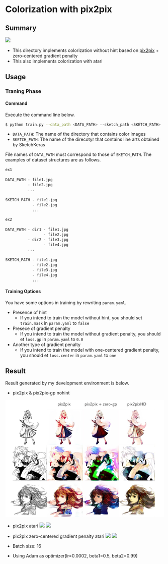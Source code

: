 # Colorization with pix2pix
## Summary

![](https://github.com/SerialLain3170/Line-to-Color/blob/master/nohint_pix2pix/data/network.png)

- This directory implements colorization without hint based on [pix2pix](https://arxiv.org/pdf/1611.07004.pdf) + zero-centered gradient penalty
- This also implements colorization with atari

## Usage

### Traning Phase
#### Command
Execute the command line below.

```bash
$ python train.py --data_path <DATA_PATH> --sketch_path <SKETCH_PATH>
```
- `DATA_PATH`: The name of the directory that contains color images
- `SKETCH_PATH`: The name of the direcotyr that contains line arts obtained by SketchKeras

File names of `DATA_PATH` must correspond to those of `SKETCH_PATH`. The examples of dataset structures are as follows.

```
ex1

DATA_PATH - file1.jpg
          - file2.jpg
          ...

SKETCH_PATH - file1.jpg
            - file2.jpg
            ...
```

```
ex2

DATA_PATH - dir1 - file1.jpg
                 - file2.jpg
          - dir2 - file3.jpg
                 - file4.jpg
          ...
          
SKETCH_PATH - file1.jpg
            - file2.jpg
            - file3.jpg
            - file4.jpg
            ...
```

#### Training Options
You have some options in training by rewriting `param.yaml`.

- Presence of hint
  - If you intend to train the model without hint, you should set `train.mask` in `param.yaml` to `false`
- Presece of gradient penalty
  - If you intend to train the model without gradient penalty, you should et `loss.gp` in `param.yaml` to `0.0`
- Another type of gradient penalty
  - If you intend to train the model with one-centered gradient penalty, you should et `loss.center` in `param.yaml` to `one`

## Result
Result generated by my development environment is below.

- pix2pix & pix2pix-gp nohint

![](../Data/nohint_comparison.png)

- pix2pix atari
![](https://github.com/SerialLain3170/Line-to-Color/blob/master/nohint_pix2pix/data/atari_result1.png)
![](https://github.com/SerialLain3170/Line-to-Color/blob/master/nohint_pix2pix/data/atarI_result2.png)

- pix2pix zero-centered gradient penalty atari
![](https://github.com/SerialLain3170/Line-to-Color/blob/master/nohint_pix2pix/data/atari_gp_result1.png)
![](https://github.com/SerialLain3170/Line-to-Color/blob/master/nohint_pix2pix/data/atari_gp_result2.png)

- Batch size: 16
- Using Adam as optimizer(lr=0.0002, beta1=0.5, beta2=0.99)
